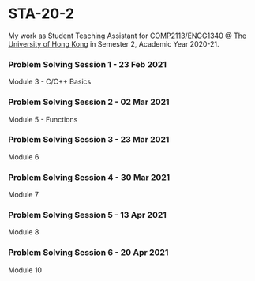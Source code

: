 # STA-20-2
My work as Student Teaching Assistant for [COMP2113](https://www.cs.hku.hk/index.php/programmes/course-offered?infile=2020/comp2113.html)/[ENGG1340](https://www.cs.hku.hk/index.php/programmes/course-offered?infile=2020/engg1340.html) @ [The University of Hong Kong](https://hku.hk) in Semester 2, Academic Year 2020-21. 

### Problem Solving Session 1 - 23 Feb 2021

Module 3 - C/C++ Basics

### Problem Solving Session 2 - 02 Mar 2021

Module 5 - Functions

### Problem Solving Session 3 - 23 Mar 2021

Module 6

### Problem Solving Session 4 - 30 Mar 2021

Module 7

### Problem Solving Session 5 - 13 Apr 2021

Module 8

### Problem Solving Session 6 - 20 Apr 2021

Module 10
